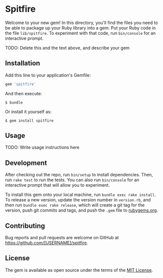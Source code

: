 # Spitfire

Welcome to your new gem! In this directory, you'll find the files you need to be able to package up your Ruby library into a gem. Put your Ruby code in the file `lib/spitfire`. To experiment with that code, run `bin/console` for an interactive prompt.

TODO: Delete this and the text above, and describe your gem

## Installation

Add this line to your application's Gemfile:

```ruby
gem 'spitfire'
```

And then execute:

    $ bundle

Or install it yourself as:

    $ gem install spitfire

## Usage

TODO: Write usage instructions here

## Development

After checking out the repo, run `bin/setup` to install dependencies. Then, run `rake test` to run the tests. You can also run `bin/console` for an interactive prompt that will allow you to experiment.

To install this gem onto your local machine, run `bundle exec rake install`. To release a new version, update the version number in `version.rb`, and then run `bundle exec rake release`, which will create a git tag for the version, push git commits and tags, and push the `.gem` file to [rubygems.org](https://rubygems.org).

## Contributing

Bug reports and pull requests are welcome on GitHub at https://github.com/[USERNAME]/spitfire.


## License

The gem is available as open source under the terms of the [MIT License](http://opensource.org/licenses/MIT).

